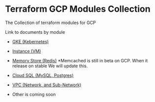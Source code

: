# Terraform GCP Modules Collection

The Collection of terraform modules for GCP

Link to documents by module

- [GKE (Kebernetes)](modules/gke)

- [Instance (VM)](modules/instance)

- [Memory Store (Redis)](modules/memorystore) \*Memcached is still in beta on GCP. When it release on stable We will update this.

- [Cloud SQL (MySQL, Postgres)](modules/sql)

- [VPC (Network, and Sub-Network)](modules/vpc)

- Other is coming soon

